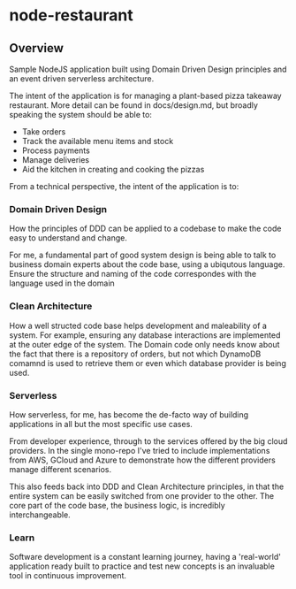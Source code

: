 # node-restaurant

## Overview

Sample NodeJS application built using Domain Driven Design principles and an event driven serverless architecture.

The intent of the application is for managing a plant-based pizza takeaway restaurant. More detail can be found in docs/design.md, but broadly speaking the system should be able to:

- Take orders
- Track the available menu items and stock
- Process payments
- Manage deliveries
- Aid the kitchen in creating and cooking the pizzas

From a technical perspective, the intent of the application is to:

### Domain Driven Design

How the principles of DDD can be applied to a codebase to make the code easy to understand and change.

For me, a fundamental part of good system design is being able to talk to business domain experts about the code base, using a ubiqutous language. Ensure the structure and naming of the code correspondes with the language used in the domain

### Clean Architecture

How a well structed code base helps development and maleability of a system. For example, ensuring any database interactions are implemented at the outer edge of the system. The Domain code only needs know about the fact that there is a repository of orders, but not which DynamoDB comamnd is used to retrieve them or even which database provider is being used.

### Serverless

How serverless, for me, has become the de-facto way of building applications in all but the most specific use cases.

From developer experience, through to the services offered by the big cloud providers. In the single mono-repo I've tried to include implementations from AWS, GCloud and Azure to demonstrate how the different providers manage different scenarios.

This also feeds back into DDD and Clean Architecture principles, in that the entire system can be easily switched from one provider to the other. The core part of the code base, the business logic, is incredibly interchangeable.

### Learn

Software development is a constant learning journey, having a 'real-world' application ready built to practice and test new concepts is an invaluable tool in continuous improvement. 

